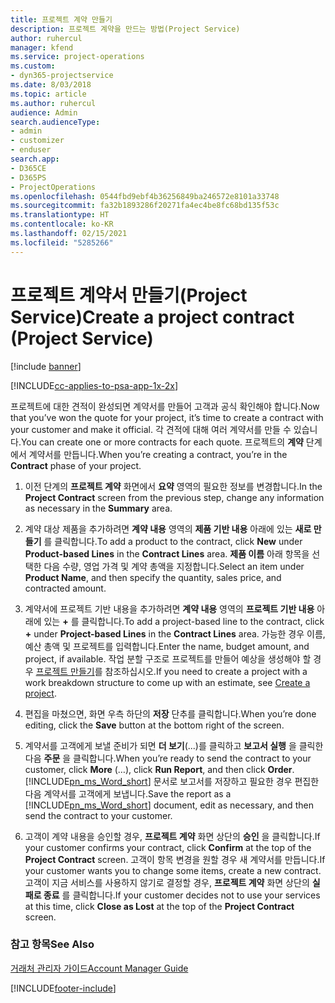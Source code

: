 ```yaml
---
title: 프로젝트 계약 만들기
description: 프로젝트 계약을 만드는 방법(Project Service)
author: ruhercul
manager: kfend
ms.service: project-operations
ms.custom:
- dyn365-projectservice
ms.date: 8/03/2018
ms.topic: article
ms.author: ruhercul
audience: Admin
search.audienceType:
- admin
- customizer
- enduser
search.app:
- D365CE
- D365PS
- ProjectOperations
ms.openlocfilehash: 0544fbd9ebf4b36256849ba246572e8101a33748
ms.sourcegitcommit: fa32b1893286f20271fa4ec4be8fc68bd135f53c
ms.translationtype: HT
ms.contentlocale: ko-KR
ms.lasthandoff: 02/15/2021
ms.locfileid: "5285266"
---
```

# <a name="create-a-project-contract-project-service"></a><span data-ttu-id="df32f-103">프로젝트 계약서 만들기(Project Service)</span><span class="sxs-lookup"><span data-stu-id="df32f-103">Create a project contract (Project Service)</span></span>

[!include [banner](../includes/psa-now-project-operations.md)]

[!INCLUDE[cc-applies-to-psa-app-1x-2x](../includes/cc-applies-to-psa-app-1x-2x.md)]

<span data-ttu-id="df32f-104">프로젝트에 대한 견적이 완성되면 계약서를 만들어 고객과 공식 확인해야 합니다.</span><span class="sxs-lookup"><span data-stu-id="df32f-104">Now that you’ve won the quote for your project, it’s time to create a contract with your customer and make it official.</span></span> <span data-ttu-id="df32f-105">각 견적에 대해 여러 계약서를 만들 수 있습니다.</span><span class="sxs-lookup"><span data-stu-id="df32f-105">You can create one or more contracts for each quote.</span></span> <span data-ttu-id="df32f-106">프로젝트의 **계약** 단계에서 계약서를 만듭니다.</span><span class="sxs-lookup"><span data-stu-id="df32f-106">When you’re creating a contract, you’re in the **Contract** phase of your project.</span></span>  
  
1. <span data-ttu-id="df32f-107">이전 단계의 **프로젝트 계약** 화면에서 **요약** 영역의 필요한 정보를 변경합니다.</span><span class="sxs-lookup"><span data-stu-id="df32f-107">In the **Project Contract** screen from the previous step, change any information as necessary in the **Summary** area.</span></span>  
  
2. <span data-ttu-id="df32f-108">계약 대상 제품을 추가하려면 **계약 내용** 영역의 **제품 기반 내용** 아래에 있는 **새로 만들기** 를 클릭합니다.</span><span class="sxs-lookup"><span data-stu-id="df32f-108">To add a product to the contract, click **New** under **Product-based Lines** in the **Contract Lines** area.</span></span> <span data-ttu-id="df32f-109">**제품 이름** 아래 항목을 선택한 다음 수량, 영업 가격 및 계약 총액을 지정합니다.</span><span class="sxs-lookup"><span data-stu-id="df32f-109">Select an item under **Product Name**, and then specify the quantity, sales price, and contracted amount.</span></span>  
  
3. <span data-ttu-id="df32f-110">계약서에 프로젝트 기반 내용을 추가하려면 **계약 내용** 영역의 **프로젝트 기반 내용** 아래에 있는 **+** 를 클릭합니다.</span><span class="sxs-lookup"><span data-stu-id="df32f-110">To add a project-based line to the contract, click **+** under **Project-based Lines** in the **Contract Lines** area.</span></span> <span data-ttu-id="df32f-111">가능한 경우 이름, 예산 총액 및 프로젝트를 입력합니다.</span><span class="sxs-lookup"><span data-stu-id="df32f-111">Enter the name, budget amount, and project, if available.</span></span> <span data-ttu-id="df32f-112">작업 분할 구조로 프로젝트를 만들어 예상을 생성해야 할 경우 [프로젝트 만들기](../psa/create-project.md)를 참조하십시오.</span><span class="sxs-lookup"><span data-stu-id="df32f-112">If you need to create a project with a work breakdown structure to come up with an estimate, see [Create a project](../psa/create-project.md).</span></span>  
  
4. <span data-ttu-id="df32f-113">편집을 마쳤으면, 화면 우측 하단의 **저장** 단추를 클릭합니다.</span><span class="sxs-lookup"><span data-stu-id="df32f-113">When you’re done editing, click the **Save** button at the bottom right of the screen.</span></span>  
  
5. <span data-ttu-id="df32f-114">계약서를 고객에게 보낼 준비가 되면 **더 보기**(...)를 클릭하고 **보고서 실행** 을 클릭한 다음 **주문** 을 클릭합니다.</span><span class="sxs-lookup"><span data-stu-id="df32f-114">When you’re ready to send the contract to your customer, click **More** (…), click **Run Report**, and then click **Order**.</span></span> <span data-ttu-id="df32f-115">[!INCLUDE[pn_ms_Word_short](../includes/pn-ms-word-short.md)] 문서로 보고서를 저장하고 필요한 경우 편집한 다음 계약서를 고객에게 보냅니다.</span><span class="sxs-lookup"><span data-stu-id="df32f-115">Save the report as a [!INCLUDE[pn_ms_Word_short](../includes/pn-ms-word-short.md)] document, edit as necessary, and then send the contract to your customer.</span></span>  
  
6. <span data-ttu-id="df32f-116">고객이 계약 내용을 승인할 경우, **프로젝트 계약** 화면 상단의 **승인** 을 클릭합니다.</span><span class="sxs-lookup"><span data-stu-id="df32f-116">If your customer confirms your contract, click **Confirm** at the top of the **Project Contract** screen.</span></span> <span data-ttu-id="df32f-117">고객이 항목 변경을 원할 경우 새 계약서를 만듭니다.</span><span class="sxs-lookup"><span data-stu-id="df32f-117">If your customer wants you to change some items, create a new contract.</span></span> <span data-ttu-id="df32f-118">고객이 지금 서비스를 사용하지 않기로 결정할 경우, **프로젝트 계약** 화면 상단의 **실패로 종료** 를 클릭합니다.</span><span class="sxs-lookup"><span data-stu-id="df32f-118">If your customer decides not to use your services at this time, click **Close as Lost** at the top of the **Project Contract** screen.</span></span>  
  
### <a name="see-also"></a><span data-ttu-id="df32f-119">참고 항목</span><span class="sxs-lookup"><span data-stu-id="df32f-119">See Also</span></span>  
 [<span data-ttu-id="df32f-120">거래처 관리자 가이드</span><span class="sxs-lookup"><span data-stu-id="df32f-120">Account Manager Guide</span></span>](../psa/account-manager-guide.md)


[!INCLUDE[footer-include](../includes/footer-banner.md)]